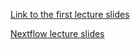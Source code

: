 [Link to the first lecture slides](https://drive.google.com/file/d/1-Pw0ddo0vHX1xWQpIS-YJ4uIYHS68yDM/view?usp=share_link)

[Nextflow lecture slides](https://docs.google.com/presentation/d/1M7EPdNla4kKHIy8v4cumXHS3EhB1cTnYUY5xdgurF24/edit?usp=sharing)

